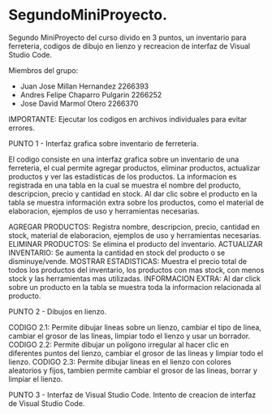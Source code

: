# SegundoMiniProyecto.
Segundo MiniProyecto del curso divido en 3 puntos, un inventario para ferreteria,
codigos de dibujo en lienzo y recreacion de interfaz de Visual Studio Code.

Miembros del grupo:
- Juan Jose Millan Hernandez 2266393
- Andres Felipe Chaparro Pulgarin 2266252
- Jose David Marmol Otero 2266370

IMPORTANTE: Ejecutar los codigos en archivos individuales para evitar errores.

PUNTO 1 - Interfaz grafica sobre inventario de ferreteria.

El codigo consiste en una interfaz grafica sobre un inventario de una ferreteria,
el cual permite agregar productos, eliminar productos, actualizar productos y ver las
estadisticas de los productos. La informacion es registrada en una tabla en la cual 
se muestra el nombre del producto, descripcion, precio y cantidad en stock. Al dar clic
sobre el producto en la tabla se muestra información extra sobre los productos, como el material
de elaboracion, ejemplos de uso y herramientas necesarias.

AGREGAR PRODUCTOS: Registra nombre, descripcion, precio, cantidad en stock,
material de elaboracion, ejemplos de uso y herramientas necesarias.
ELIMINAR PRODUCTOS: Se elimina el producto del inventario.
ACTUALIZAR INVENTARIO: Se aumenta la cantidad en stock del producto o se disminuye/vende.
MOSTRAR ESTADISTICAS: Muestra el precio total de todos los productos del inventario,
los productos con mas stock, con menos stock y las herramientas mas utilizadas.
INFORMACION EXTRA: Al dar click sobre un producto en la tabla se muestra toda
la informacion relacionada al producto.

PUNTO 2 - Dibujos en lienzo.

CODIGO 2.1: Permite dibujar lineas sobre un lienzo, cambiar el tipo de linea, cambiar
el grosor de las lineas, limpiar todo el lienzo y usar un borrador.  
CODIGO 2.2: Permite dibujar un polígono irregular al hacer clic en
diferentes puntos del lienzo, cambiar el grosor de las lineas y limpiar todo el lienzo.
CODIGO 2.3: Permite dibujar lineas en el lienzo con colores
aleatorios y fijos, tambien permite cambiar el grosor de las lineas, borrar y limpiar el lienzo.

PUNTO 3 - Interfaz de Visual Studio Code.
Intento de creacion de interfaz de Visual Studio Code.
